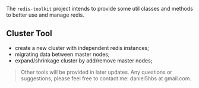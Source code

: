 The `redis-toolkit` project intends to provide some util classes and methods to better use and manage redis.

Cluster Tool
--------------------------------------------------

+ create a new cluster with independent redis instances;
+ migrating data between master nodes;
+ expand/shrinkage cluster by add/remove master nodes;

> Other tools will be provided in later updates. Any questions or suggestions, please feel free to contact me: daniel5hbs at gmail.com.